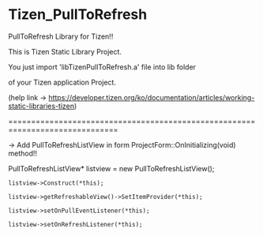 Tizen_PullToRefresh
===================

PullToRefresh Library for Tizen!! 


This is Tizen Static Library Project. 

You just import 'libTizenPullToRefresh.a' file into lib folder

of your Tizen application Project. 

 (help link -> https://developer.tizen.org/ko/documentation/articles/working-static-libraries-tizen)


==============================================================================
<How to use Tizen PullToRefresh library>

->  Add PullToRefreshListView in form ProjectForm::OnInitializing(void) method!!



   PullToRefreshListView* listview = new PullToRefreshListView();

  	listview->Construct(*this);
  	
  	listview->getRefreshableView()->SetItemProvider(*this);
  	 
  	listview->setOnPullEventListener(*this);
  	 
  	listview->setOnRefreshListener(*this);
  	
  	
  	
  	
